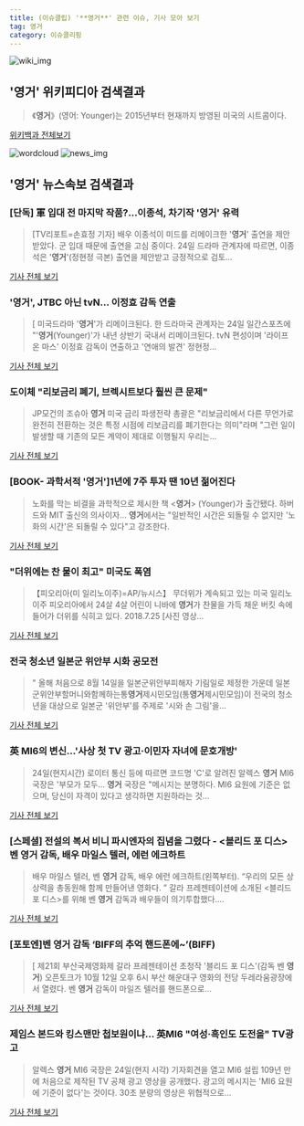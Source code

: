 ```yaml
---
title: (이슈클립) '**영거**' 관련 이슈, 기사 모아 보기
tag: 영거
category: 이슈클리핑
---
```

![wiki_img](https://user-images.githubusercontent.com/42597476/44503234-41136a80-a6d0-11e8-9071-6fc6418eafe4.png)
## **'**영거**'** 위키피디아 검색결과
>《**영거**》(영어: Younger)는 2015년부터 현재까지 방영된 미국의 시트콤이다.

<a href="https://ko.wikipedia.org/wiki/영거" target="_blank">위키백과 전체보기</a>

![wordcloud](https://s3.ap-northeast-2.amazonaws.com/lyrics101-wordcloud/2018-08-24-1535098400.png)
![news_img](https://user-images.githubusercontent.com/42597476/44507050-1206f400-a6e4-11e8-8d98-7ffbfebb353f.png)
## **'**영거**'** 뉴스속보 검색결과
### [단독] 軍 입대 전 마지막 작품?…이종석, 차기작 '**영거**' 유력

>[TV리포트=손효정 기자] 배우 이종석이 미드를 리메이크한 '**영거**' 출연을 제안받았다. 군 입대 때문에 출연을 고심 중이다. 24일 드라마 관계자에 따르면, 이종석은 '**영거**'(정현정 극본) 출연을 제안받고 긍정적으로 검토...

<a href="http://www.tvreport.co.kr/?c=news&m=newsview&idx=1076256" target="_blank">기사 전체 보기</a>

### '**영거**', JTBC 아닌 tvN… 이정효 감독 연출

>[ 미국드라마 '**영거**'가 리메이크된다. 한 드라마국 관계자는 24일 일간스포츠에 "'**영거**(Younger)'가 내년 상반기 국내서 리메이크된다. tvN 편성이며 '라이프 온 마스' 이정효 감독이 연출하고 '연애의 발견' 정현정...

<a href="http://isplus.live.joins.com/news/article/aid.asp?aid=22504425" target="_blank">기사 전체 보기</a>

### 도이체 "리보금리 폐기, 브렉시트보다 훨씬 큰 문제"

>JP모건의 조슈아 **영거** 미국 금리 파생전략 총괄은 "리보금리에서 다른 무언가로 완전히 전환하는 것은 특정 시점에 리보금리를 폐기한다는 의미"라며 "그런 일이 발생할 때 기존의 모든 계약이 제대로 이행될지 우리는...

<a href="http://news.einfomax.co.kr/news/articleView.html?idxno=3461748" target="_blank">기사 전체 보기</a>

### [BOOK- 과학서적 '**영거**']1년에 7주 투자 땐 10년 젊어진다

>노화를 막는 비결을 과학적으로 제시한 책 <**영거**> (Younger)가 출간됐다. 하버드와 MIT 출신의 의사이자... **영거**에서는 "일반적인 시간은 되돌릴 수 없지만 '노화의 시간'은 되돌릴 수 있다"고 강조한다.   

<a href="http://news.kbiz.or.kr/news/articleView.html?idxno=45555" target="_blank">기사 전체 보기</a>

### "더위에는 찬 물이 최고" 미국도 폭염

>【피오리아(미 일리노이주)=AP/뉴시스】 무더위가 계속되고 있는 미국 일리노이주 피오리아에서 24살 4살 어린이 니바에 **영거**가 찬물을 가득 채운 버킷 속에 들어가 더위를 식히고 있다. 2018.7.25 [사진 영상...

<a href="http://www.newsis.com/view/?id=NISI20180725_0000179241" target="_blank">기사 전체 보기</a>

### 전국 청소년 일본군 위안부 시화 공모전

>" 올해 처음으로 8월 14일을 일본군위안부피해자 기림일로 제정한 가운데 일본군위안부할머니와함께하는통**영거**제시민모임(통**영거**제시민모임)이 전국의 청소년을 대상으로 일본군 '위안부'를 주제로 '시와 손 그림'을...

<a href="http://www.gnnews.co.kr/news/articleView.html?idxno=331623" target="_blank">기사 전체 보기</a>

### 英 MI6의 변신…'사상 첫 TV 광고·이민자 자녀에 문호개방'

>24일(현지시간) 로이터 통신 등에 따르면 코드명 'C'로 알려진 알렉스 **영거** MI6 국장은 '부모가 모두... **영거** 국장은 "메시지는 분명하다. MI6 요원에 기준은 없으며, 당신이 자격이 있다고 생각하면 지원하라는 것...

<a href="http://app.yonhapnews.co.kr/YNA/Basic/SNS/r.aspx?c=AKR20180525006800085&did=1195m" target="_blank">기사 전체 보기</a>

### [스페셜] 전설의 복서 비니 파시엔자의 집념을 그렸다 - <블리드 포 디스> 벤 **영거** 감독, 배우 마일스 텔러, 에런 에크하트

>배우 마일스 텔러, 벤 **영거** 감독, 배우 에런 에크하트(왼쪽부터). “우리의 모든 상상력을 총동원해 함께 만들어낸 영화다. ” 갈라 프레젠테이션에 소개된 <블리드 포 디스>를 위해 벤 **영거** 감독과 배우들이 의기투합했다....

<a href="http://www.cine21.com/news/view/mag_id/85396" target="_blank">기사 전체 보기</a>

### [포토엔]벤 **영거** 감독 ‘BIFF의 추억 핸드폰에~’(BIFF)

>[ 제21회 부산국제영화제 갈라 프레젠테이션 초청작 '블리드 포 디스'(감독 벤 **영거**) 오픈토크가 10월 12일 오후 6시 부산 해운대구 영화의 전당 두레라움광장에서 열렸다. 벤 **영거** 감독이 마일즈 텔러를 핸드폰으로...

<a href="http://www.newsen.com/news_view.php?uid=201610121822091810" target="_blank">기사 전체 보기</a>

### 제임스 본드와 킹스맨만 첩보원이냐… 英MI6 "여성·흑인도 도전을" TV광고

>알렉스 **영거** MI6 국장은 24일(현지 시각) 기자회견을 열고 MI6 설립 109년 만에 처음으로 제작된 TV 공채 광고 영상을 공개했다. 광고의 메시지는 'MI6 요원에 기준이 없다'는 것이다. 30초 분량의 영상은 위협적으로...

<a href="http://news.chosun.com/site/data/html_dir/2018/05/26/2018052600110.html" target="_blank">기사 전체 보기</a>


